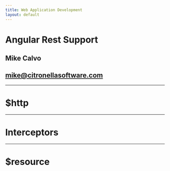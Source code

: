 ```yaml
---
title: Web Application Development
layout: default
---
```


# Angular Rest Support
## Mike Calvo
## mike@citronellasoftware.com

---
# $http

---
# Interceptors

---
# $resource
